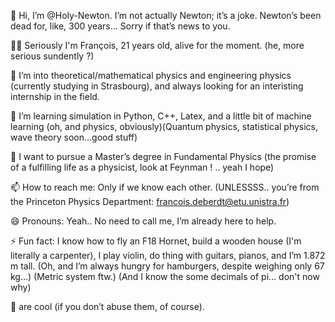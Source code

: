 👋 Hi, I’m @Holy-Newton. I’m not actually Newton; it’s a joke. Newton’s been dead for, like, 300 years… Sorry if that’s news to you.

💁‍♂️ Seriously I'm François, 21 years old, alive for the moment. (he, more serious sundently ?)

👀 I’m into theoretical/mathematical physics and engineering physics (currently studying in Strasbourg), and always looking for an interisting internship in the field.

🌱 I’m learning simulation in Python, C++, Latex, and a little bit of machine learning (oh, and physics, obviously)(Quantum physics, statistical physics, wave theory soon...good stuff)

💞️ I want to pursue a Master’s degree in Fundamental Physics (the promise of a fulfilling life as a physicist, look at Feynman ! .. yeah I hope)

📫 How to reach me: Only if we know each other. (UNLESSSS.. you’re from the Princeton Physics Department: francois.deberdt@etu.unistra.fr)

😄 Pronouns: Yeah.. No need to call me, I’m already here to help.

⚡ Fun fact: I know how to fly an F18 Hornet, build a wooden house (I'm literally a carpenter), I play violin, do thing with guitars, pianos, and I’m 1.872 m tall. (Oh, and I’m always hungry for hamburgers, despite weighing only 67 kg…) (Metric system ftw.) (And I know the some decimals of pi… don't now why)

🍺 are cool (if you don’t abuse them, of course).


<!---
Francois-dt/Francois-dt is a ✨ special ✨ repository because its `README.md` (this file) appears on your GitHub profile.
You can click the Preview link to take a look at your changes.
--->
